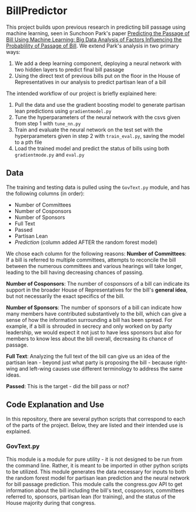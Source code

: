 # BillPredictor

This project builds upon previous research in predicting bill passage using machine learning, seen in Sunchoon Park's paper [Predicting the Passage of Bill Using Machine
Learning: Big Data Analysis of Factors Influencing
the Probablility of Passage of Bill](https://romanpub.com/resources/13.%20Predicting%20the%20Passge%20of%20Bill%20Using%20Machine%20Learning%20Big%20Data.pdf). We extend Park's analysis in two primary ways:

1. We add a deep learning component, deploying a neural network with two hidden layers to predict final bill passage
2. Using the direct text of previous bills put on the floor in the House of Representatives in our analysis to predict partisan lean of a bill

The intended workflow of our project is briefly explained here:
1. Pull the data and use the gradient boosting model to generate partisan lean predictions using `gradientmodel.py`
2. Tune the hyperparameters of the neural network with the csvs given from step 1 with `tune_nn.py`
3. Train and evaluate the neural network on the test set with the hyperparameters given in step 2 with `train_eval.py`, saving the model to a pth file
4. Load the trained model and predict the status of bills using both `gradientmode.py` and `eval.py`

## Data

The training and testing data is pulled using the `GovText.py` module, and has the following columns (in order):

* Number of Committees
* Number of Cosponsors
* Number of Sponsors
* Full Text
* Passed
* Partisan Lean
* *Prediction* (column added AFTER the random forest model)

We chose each column for the following reasons:
**Number of Committees**: If a bill is referred to multiple committees, attempts to reconcile the bill between the numerous committees and various hearings will take longer, leading to the bill having decreasing chances of passing.

**Number of Cosponsors**: The number of cosponsors of a bill can indicate its support in the broader House of Representatives for the bill's **general idea**, but not necessarily the exact specifics of the bill.

**Number of Sponsors**: The number of sponsors of a bill can indicate how many members have contributed substantively to the bill, which can give a sense of how the information surrounding a bill has been spread. For example, if a bill is shrouded in secrecy and only worked on by party leadership, we would expect it not just to have less sponsors but also for members to know less about the bill overall, decreasing its chance of passage.

**Full Text**: Analyzing the full text of the bill can give us an idea of the partisan lean - beyond just what party is proposing the bill - because right-wing and left-wing causes use different terminology to address the same ideas.

**Passed**: This is the target - did the bill pass or not?

## Code Explanation and Use

In this repository, there are several python scripts that correspond to each of the parts of the project. Below, they are listed and their intended use is explained.

### GovText.py

This module is a module for pure utility - it is not designed to be run from the command line. Rather, it is meant to be imported in other python scripts to be utilized. This module generates the data necessary for inputs to both the random forest model for partisan lean prediction and the neural network for bill passage prediction. This module calls the congress.gov API to get information about the bill including the bill's text, cosponsors, committees referred to, sponsors, partisan lean (for training), and the status of the House majority during that congress.
